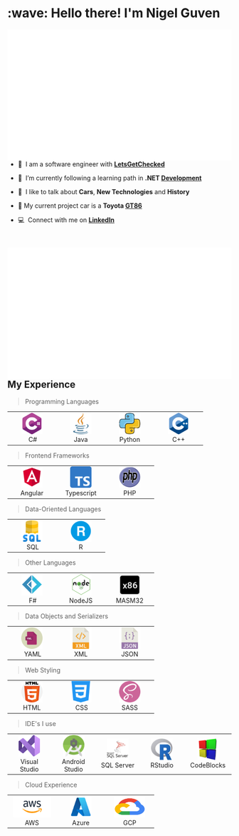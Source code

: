 <h1 align="left" id="macropower-title">:wave: Hello there! I'm Nigel Guven</h1>

<p>
<p>
<a href="https://github.com/Nigel-Guven/Nigel-Guven/blob/main/src/workflow/generated/overview.svg">
        <img src="src/workflow/generated/overview.svg" alt="nigels" align="right"/>
</a>
</p>
<p>

- :speech_balloon: &nbsp;I am a software engineer with **[LetsGetChecked]**
        
- :seedling: &nbsp;I’m currently following a learning path in **.NET [Development]**
        
- :speech_balloon: &nbsp;I like to talk about **Cars**, **New Technologies** and **History**
        
- :car: My current project car is a **Toyota [GT86]**
        
- :computer: &nbsp;Connect with me on **[LinkedIn]**
<br><br><br>
</p>   

<p>
<a href="https://github.com/Nigel-Guven/Nigel-Guven/blob/main/src/workflow/generated/languages.svg">
        <img src="src/workflow/generated/languages.svg" alt="nigels" align="right"/>
</a>
</p>

<p>
<h2 align="left" id="macropower-tech">My Experience</h2>

<!---###############################################################################-->

> Programming Languages

<table>
<tr>

<td align="center" width="96">
<a href="#nigel-guven">
<img src="./src/img/c-sharp.png" width="48" height="48" alt="C#" />
</a>
<br>&nbsp;C#
</td>

<td align="center" width="96">
<a href="#nigel-guven">
<img src="./src/img/java-original.png" width="48" height="48" alt="Java" />
</a>
<br>Java
</td>

<td align="center" width="96">
<a href="#nigel-guven">
<img src="./src/img/python.png" width="48" height="48" alt="Python" />
</a>
<br>Python
</td>

<td align="center" width="96">
<a href="#nigel-guven">
<img src="./src/img/c-plusplus.png" width="48" height="48" alt="C++" />
</a>
<br>C++
</td>

</tr>
</table>

<!---###############################################################################-->

> Frontend Frameworks

<table>
<tr>

<td align="center" width="96">
<a href="#nigel-guven">
<img src="./src/img/angular_icon.png" width="48" height="48" alt="Angular" />
</a>
<br>Angular
</td>

<td align="center" width="96">
<a href="#nigel-guven">
<img src="./src/img/typescript.png" width="48" height="48" alt="Typescript" />
</a>
<br>Typescript
</td>

<td align="center" width="96">
<a href="#nigel-guven">
<img src="./src/img/php-logo.svg.png" width="48" height="48" alt="PHP" />
</a>
<br>PHP
</td>

</tr>
</table>

<!---###############################################################################-->

> Data-Oriented Languages

<table>
<tr>

<td align="center" width="96">
<a href="#nigel-guven">
<img src="./src/img/sql-server.png" width="48" height="48" alt="SQL" />
</a>
<br>&nbsp;SQL
</td>

<td align="center" width="96">
<a href="#nigel-guven">
<img src="./src/img/r-icon.png" width="48" height="48" alt="R" />
</a>
<br>R
</td>

</tr>
</table>

<!---###############################################################################-->

> Other Languages

<table>
<tr>

<td align="center" width="96">
<a href="#nigel-guven">
<img src="./src/img/fsharp.png" width="48" height="48" alt="FSharp" />
</a>
<br>&nbsp;F#
</td>

<td align="center" width="96">
<a href="#nigel-guven">
<img src="./src/img/node.png" width="48" height="48" alt="NodeJS" />
</a>
<br>NodeJS
</td>
        
<td align="center" width="96">
<a href="#nigel-guven">
<img src="./src/img/masm32.png" width="48" height="48" alt="x86Assembly" />
</a>
<br>MASM32
</td>

</tr>
</table>

<!---###############################################################################-->

> Data Objects and Serializers

<table>
<tr>

<td align="center" width="96">
<a href="#nigel-guven">
<img src="./src/img/yml.png" width="48" height="48" alt="YAML" />
</a>
<br>&nbsp;YAML
</td>

<td align="center" width="96">
<a href="#nigel-guven">
<img src="./src/img/xml.png" width="48" height="48" alt="XML" />
</a>
<br>XML
</td>
        
<td align="center" width="96">
<a href="#nigel-guven">
<img src="./src/img/json-file.png" width="48" height="48" alt="JSON" />
</a>
<br>JSON
</td>

</tr>
</table>

<!---###############################################################################-->

> Web Styling

<table>
<tr>
        
<td align="center" width="96">
<a href="#nigel-guven">
<img src="./src/img/html.png" width="48" height="48" alt="HTML" />
</a>
<br>HTML
</td>

<td align="center" width="96">
<a href="#nigel-guven">
<img src="./src/img/css.png" width="48" height="48" alt="CSS" />
</a>
<br>&nbsp;CSS
</td>

<td align="center" width="96">
<a href="#nigel-guven">
<img src="./src/img/sass.png" width="48" height="48" alt="SASS" />
</a>
<br>SASS
</td>
        
</tr>
</table>

<!---###############################################################################-->

> IDE's I use

<table>
<tr>
        
<td align="center" width="96">
<a href="#nigel-guven">
<img src="./src/img/vs.png" width="48" height="48" alt="Visual Studio" />
</a>
<br>Visual Studio
</td>

<td align="center" width="96">
<a href="#nigel-guven">
<img src="./src/img/android_studio.png" width="48" height="48" alt="AndroidStudio" />
</a>
<br>Android Studio
</td>

<td align="center" width="96">
<a href="#nigel-guven">
<img src="./src/img/sqlserver.png" width="48" height="48" alt="SQLServer" />
</a>
<br>SQL Server
</td>

<td align="center" width="96">
<a href="#nigel-guven">
<img src="./src/img/r.jpg" width="48" height="48" alt="RStudio" />
</a>
<br>RStudio
</td>
<td align="center" width="96">
<a href="#nigel-guven">
<img src="./src/img/codeblocks.png" width="48" height="48" alt="CodeBlocks" />
</a>
<br>CodeBlocks
</td>
        
</tr>
</table>

<!---###############################################################################-->

> Cloud Experience

<table>
<tr>
        
<td align="center" width="96">
<a href="#nigel-guven">
<img src="./src/img/aws.png" width="85" height="48" alt="AWS" />
</a>
<br>AWS
</td>

<td align="center" width="96">
<a href="#nigel-guven">
<img src="./src/img/azure.png" width="48" height="48" alt="Azure" />
</a>
<br>Azure
</td>

<td align="center" width="96">
<a href="#nigel-guven">
<img src="./src/img/gcp.png" width="70" height="48" alt="gcp" />
</a>
<br>GCP
</td>
        
</tr>
</table>

<!---###############################################################################-->

</p>
</p>

<!-- links -->

[linkedin]: https://www.linkedin.com/in/nigel-guven-4728aa159/ "Nigel Guven LinkedIn"
[letsgetchecked]: https://www.letsgetchecked.ie/ "LetsGetChecked IE"
[gt86]: https://www.instagram.com/p/CgrbrP0DvFR/ "Toyota GT86"
[development]: https://i.pinimg.com/564x/f4/fe/d5/f4fed5d7f5b41f56affe501563de94b6.jpg ".Net Developer Path on Pinterest"
